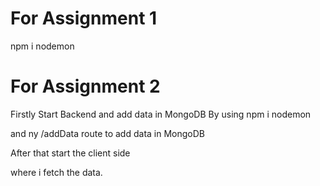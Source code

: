 # For Assignment 1

npm i
nodemon


# For Assignment 2

Firstly Start Backend and add data in MongoDB
By using 
npm i
nodemon

and ny /addData route to add data in MongoDB

After that start the client side

where i fetch the data.




